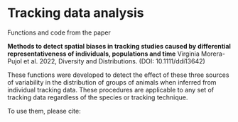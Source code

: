 # Tracking data analysis
Functions and code from the paper 

**Methods to detect spatial biases in tracking studies caused by differential representativeness of individuals, populations and time** 
Virginia Morera-Pujol et al. 2022, Diversity and Distributions. (DOI: 10.1111/ddi13642)  

These functions were developed to detect the effect of these three sources of variability in the distribution of groups of animals when inferred from individual tracking data. These procedures are applicable to any set of tracking data regardless of the species or tracking technique. 

To use them, please cite: 

